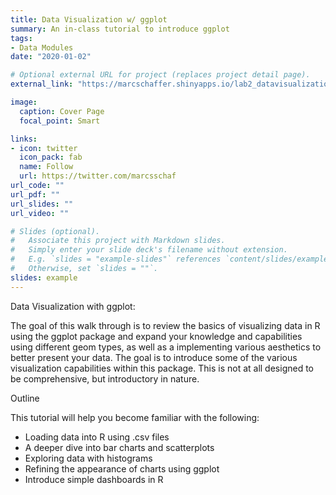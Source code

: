 ```yaml
---
title: Data Visualization w/ ggplot
summary: An in-class tutorial to introduce ggplot
tags:
- Data Modules
date: "2020-01-02"

# Optional external URL for project (replaces project detail page).
external_link: "https://marcschaffer.shinyapps.io/lab2_datavisualization_w_ggplot/"

image:
  caption: Cover Page
  focal_point: Smart

links:
- icon: twitter
  icon_pack: fab
  name: Follow
  url: https://twitter.com/marcsschaf
url_code: ""
url_pdf: ""
url_slides: ""
url_video: ""

# Slides (optional).
#   Associate this project with Markdown slides.
#   Simply enter your slide deck's filename without extension.
#   E.g. `slides = "example-slides"` references `content/slides/example-slides.md`.
#   Otherwise, set `slides = ""`.
slides: example
---
```


Data Visualization with ggplot:

The goal of this walk through is to review the basics of visualizing data in R using the ggplot package and expand your knowledge and capabilities using different geom types, as well as a implementing various aesthetics to better present your data. The goal is to introduce some of the various visualization capabilities within this package. This is not at all designed to be comprehensive, but introductory in nature.

Outline

This tutorial will help you become familiar with the following:

- Loading data into R using .csv files
- A deeper dive into bar charts and scatterplots
- Exploring data with histograms
- Refining the appearance of charts using ggplot
- Introduce simple dashboards in R
